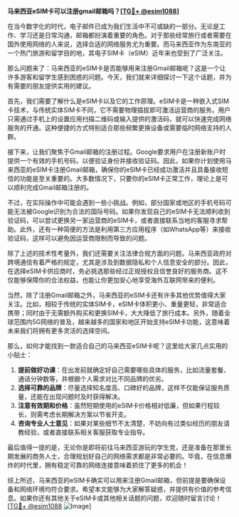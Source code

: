**马来西亚eSIM卡可以注册gmail邮箱吗？[[TG💪+ @esim1088](https://t.me/s/esim1088)]**

在当今数字化的时代，电子邮件已成为我们生活中不可或缺的一部分。无论是工作、学习还是日常沟通，邮箱都扮演着重要的角色。对于那些经常旅行或者需要在国外使用网络的人来说，选择合适的网络服务尤为重要。而马来西亚作为东南亚的一个热门旅游和留学目的地，其电子SIM卡（eSIM）近年来也受到了广泛关注。

那么问题来了：马来西亚的eSIM卡是否能够用来注册Gmail邮箱呢？这是一个让许多游客和留学生感到困惑的问题。今天，我们就来详细探讨一下这个话题，并为有需要的朋友提供实用的建议。

首先，我们需要了解什么是eSIM卡以及它的工作原理。eSIM卡是一种嵌入式SIM卡技术，与传统实体SIM卡不同，它不需要物理插拔即可激活运营商的服务。用户只需通过手机上的设置应用扫描二维码或输入提供的激活码，就可以快速完成网络服务的开通。这种便捷的方式特别适合那些频繁更换设备或需要临时网络支持的人群。

接下来，让我们聚焦于Gmail邮箱的注册过程。Google要求用户在注册新账户时提供一个有效的手机号码，以便验证身份并接收验证码。因此，如果你计划使用马来西亚的eSIM卡注册Gmail邮箱，确保你的eSIM卡已经成功激活并且具备接收短信的功能是至关重要的。大多数情况下，只要你的eSIM卡正常工作，理论上是可以顺利完成Gmail邮箱注册的。

不过，在实际操作中可能会遇到一些小挑战。例如，部分国家或地区的手机号码可能无法被Google识别为合法的国际号码。如果你发现自己的eSIM卡无法顺利收到验证码，可以尝试更换另一家运营商的eSIM卡，或者直接联系当地的客服寻求帮助。此外，还有一种简便的方法是利用第三方应用程序（如WhatsApp等）来接收验证码，这样可以避免因运营商限制而导致的问题。

除了上述的技术性考量外，我们还需要关注法律合规方面的问题。马来西亚政府对跨境通信有着严格的规定，尤其是涉及到数据隐私和个人信息安全的部分。因此，在选择eSIM卡供应商时，务必挑选那些经过正规授权且信誉良好的服务商。这不仅能够保障你的合法权益，也能让你更加安心地享受海外互联网带来的便利。

当然，除了注册Gmail邮箱之外，马来西亚的eSIM卡还有许多其他优势值得大家关注。比如，相较于传统的实体SIM卡，eSIM卡体积更小、重量更轻，非常适合携带；同时由于无需额外购买和更换SIM卡，大大降低了旅行成本。另外，随着全球范围内5G网络的普及，越来越多的国家和地区开始支持eSIM卡功能，这意味着未来我们将拥有更多灵活的选择空间。

那么，如何才能找到一款适合自己的马来西亚eSIM卡呢？这里给大家几点实用的小贴士：

1. **提前做好功课**：在出发前就确定好自己需要哪些具体的服务，比如流量套餐、通话分钟数等，并根据个人需求对比不同品牌的优劣。
2. **选择可靠的品牌**：尽量选择知名度高、口碑好的品牌，这样不仅能保证服务质量，还能在出现问题时及时获得解决。
3. **注意有效期和价格**：虽然短期使用的eSIM卡价格相对低廉，但如果行程较长，则需考虑长期解决方案以节省开支。
4. **咨询专业人士意见**：如果对某些细节不太清楚，不妨向有过类似经历的朋友请教经验，或者直接联系相关客服获取专业指导。

最后值得一提的是，无论你是即将前往马来西亚游玩的学生党，还是准备在那里长期发展的商务人士，合理规划好自己的网络需求都是非常必要的。毕竟，在信息爆炸的时代里，拥有稳定可靠的网络连接意味着抓住了更多的机会！

综上所述，马来西亚的eSIM卡确实可以用来注册Gmail邮箱，但前提是要确保设备和网络环境均符合要求。希望本文能够为大家解答疑惑，并提供有价值的参考信息。如果你还有其他关于eSIM卡或其他相关话题的问题，欢迎随时留言讨论！[[TG💪+ @esim1088](https://t.me/s/esim1088) ![Image](https://i.postimg.cc/4NQfJmqS/Snipaste-2025-05-13-00-14-12.png)]